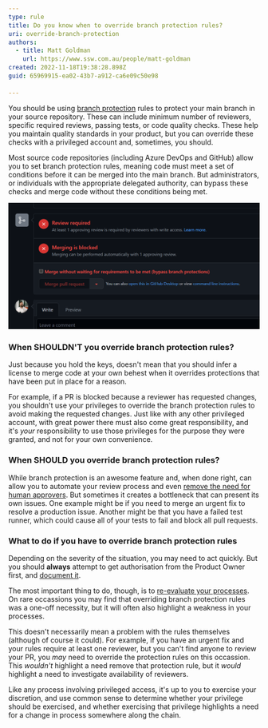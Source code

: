 ```yaml
---
type: rule
title: Do you know when to override branch protection rules?
uri: override-branch-protection
authors:
  - title: Matt Goldman
    url: https://www.ssw.com.au/people/matt-goldman
created: 2022-11-18T19:38:28.898Z
guid: 65969915-ea02-43b7-a912-ca6e09c50e98

---
```


You should be using [branch protection](/use-branch-protection) rules to protect your main branch in your source repository. These can include minimum number of reviewers, specific required reviews, passing tests, or code quality checks. These help you maintain quality standards in your product, but you can override these checks with a privileged account and, sometimes, you should.

<!--endintro-->

Most source code repositories (including Azure DevOps and GitHub) allow you to set branch protection rules, meaning code must meet a set of conditions before it can be merged into the main branch. But administrators, or individuals with the appropriate delegated authority, can bypass these checks and merge code without these conditions being met.

![Figure: A Pull Request in GitHub that has not met the requirements of the branch protection rule. However, as the person viewing this is a repository administrator, an option is available to bypass the branch rules and merge the code](/rules/override-branch-protection/bypass-rule.png)

### When SHOULDN'T you override branch protection rules?

Just because you hold the keys, doesn't mean that you should infer a license to merge code at your own behest when it overrides protections that have been put in place for a reason.    
    
For example, if a PR is blocked because a reviewer has requested changes, you shouldn't use your privileges to override the branch protection rules to avoid making the requested changes. Just like with any other privileged account, with great power there must also come great responsibility, and it's _your_ responsibility to use those privileges for the purpose they were granted, and not for your own convenience.

### When SHOULD you override branch protection rules?

While branch protection is an awesome feature and, when done right, can allow you to automate your review process and even [remove the need for human approvers](https://jeroenmols.com/blog/2022/02/23/pull-request-reviews/). But sometimes it creates a bottleneck that can present its own issues. One example might be if you need to merge an urgent fix to resolve a production issue. Another might be that you have a failed test runner, which could cause all of your tests to fail and block all pull requests.

### What to do if you have to override branch protection rules

Depending on the severity of the situation, you may need to act quickly. But you should **always** attempt to get authorisation from the Product Owner first, and [document it](/as-per-our-conversation-emails).    
    
The most important thing to do, though, is to [re-evaluate your processes](/do-you-evaluate-the-processes). On rare occassions you may find that overriding branch protection rules was a one-off necessity, but it will often also highlight a weakness in your processes.    
    
This doesn't necessarily mean a problem with the rules themselves (although of course it could). For example, if you have an urgent fix and your rules require at least one reviewer, but you can't find anyone to review your PR, you _may_ need to override the protection rules on this occassion. This _wouldn't_ highlight a need remove that protection rule, but it _would_ highlight a need to investigate availability of reviewers.    
        
Like any process involving privileged access, it's up to you to exercise your discretion, and use common sense to determine whether your privilege should be exercised, and whether exercising that privilege highlights a need for a change in process somewhere along the chain.

